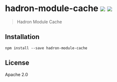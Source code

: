# hadron-module-cache [![][travis_img]][travis_url] [![][npm_img]][npm_url]

> Hadron Module Cache

## Installation

```
npm install --save hadron-module-cache
```

## License

Apache 2.0

[travis_img]: https://img.shields.io/travis/mongodb-js/hadron-module-cache.svg?style=flat-square
[travis_url]: https://travis-ci.org/mongodb-js/hadron-module-cache
[npm_img]: https://img.shields.io/npm/v/hadron-module-cache.svg?style=flat-square
[npm_url]: https://www.npmjs.org/package/hadron-module-cache
